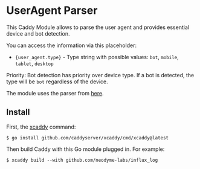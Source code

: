UserAgent Parser
===============================================

This Caddy Module allows to parse the user agent and provides essential device and bot detection.

You can access the information via this placeholder:
- `{user_agent.type}` - Type string with possible values: `bot`, `mobile`, `tablet`, `desktop`

Priority: Bot detection has priority over device type. If a bot is detected, the type will be `bot` regardless of the device.

The module uses the parser from [here](https://github.com/mileusna/useragent).

## Install

First, the [xcaddy](https://github.com/caddyserver/xcaddy) command:

```shell
$ go install github.com/caddyserver/xcaddy/cmd/xcaddy@latest
```

Then build Caddy with this Go module plugged in. For example:

```shell
$ xcaddy build --with github.com/neodyme-labs/influx_log
```